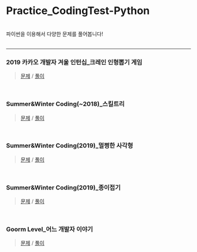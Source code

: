 # Practice_CodingTest-Python
<br>
파이썬을 이용해서 다양한 문제를 풀어봅니다!<br><br>

***

### 2019 카카오 개발자 겨울 인턴십_크레인 인형뽑기 게임
> [문제](https://simpleisit.tistory.com/144) / [풀이](./kakao/2019_카카오_개발자_겨울_인턴십-크레인인형뽑기게임.py)
<br>

### Summer&Winter Coding(~2018)_스킬트리
> [문제](https://simpleisit.tistory.com/146) / [풀이](./etc/Summer&Winter_Coding(~2018)-스킬트리.py)
<br>

### Summer&Winter Coding(2019)_멀쩡한 사각형
> [문제](https://simpleisit.tistory.com/147) / [풀이](./etc/Summer&Winter_Coding(2019)-멀쩡한사각형.py)
<br>

### Summer&Winter Coding(2019)_종이접기
> [문제](https://simpleisit.tistory.com/149) / [풀이](./etc/Summer&Winter_Coding(2019)-종이접기.py)
<br>

### Goorm Level_어느 개발자 이야기
> [문제]() / [풀이](.py)
<br>
